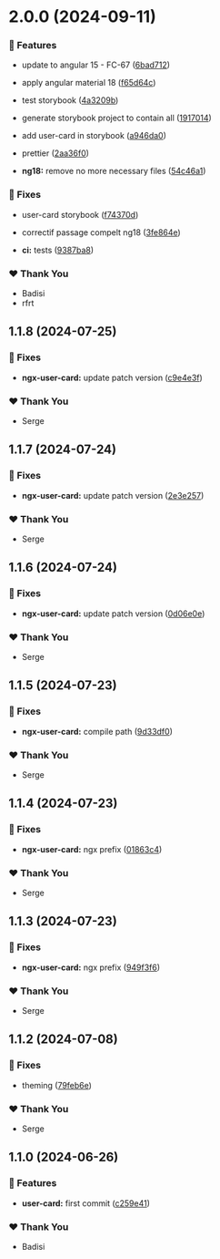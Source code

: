 # 2.0.0 (2024-09-11)


### 🚀 Features

- update to angular 15 - FC-67 ([6bad712](https://github.com/DSI-HUG/ngx-components/commit/6bad712))

- apply angular material 18 ([f65d64c](https://github.com/DSI-HUG/ngx-components/commit/f65d64c))

- test storybook ([4a3209b](https://github.com/DSI-HUG/ngx-components/commit/4a3209b))

- generate storybook project to contain all ([1917014](https://github.com/DSI-HUG/ngx-components/commit/1917014))

- add user-card in storybook ([a946da0](https://github.com/DSI-HUG/ngx-components/commit/a946da0))

- prettier ([2aa36f0](https://github.com/DSI-HUG/ngx-components/commit/2aa36f0))

- **ng18:** remove no more necessary files ([54c46a1](https://github.com/DSI-HUG/ngx-components/commit/54c46a1))


### 🐛 Fixes

- user-card storybook ([f74370d](https://github.com/DSI-HUG/ngx-components/commit/f74370d))

- correctif passage compelt ng18 ([3fe864e](https://github.com/DSI-HUG/ngx-components/commit/3fe864e))

- **ci:** tests ([9387ba8](https://github.com/DSI-HUG/ngx-components/commit/9387ba8))


### ❤️  Thank You

- Badisi
- rfrt

## 1.1.8 (2024-07-25)

### 🐛 Fixes

-   **ngx-user-card:** update patch version ([c9e4e3f](https://github.com/DSI-HUG/ngx-components/commit/c9e4e3f))

### ❤️ Thank You

-   Serge

## 1.1.7 (2024-07-24)

### 🐛 Fixes

-   **ngx-user-card:** update patch version ([2e3e257](https://github.com/DSI-HUG/ngx-components/commit/2e3e257))

### ❤️ Thank You

-   Serge

## 1.1.6 (2024-07-24)

### 🐛 Fixes

-   **ngx-user-card:** update patch version ([0d06e0e](https://github.com/DSI-HUG/ngx-components/commit/0d06e0e))

### ❤️ Thank You

-   Serge

## 1.1.5 (2024-07-23)

### 🐛 Fixes

-   **ngx-user-card:** compile path ([9d33df0](https://github.com/DSI-HUG/ngx-components/commit/9d33df0))

### ❤️ Thank You

-   Serge

## 1.1.4 (2024-07-23)

### 🐛 Fixes

-   **ngx-user-card:** ngx prefix ([01863c4](https://github.com/DSI-HUG/ngx-components/commit/01863c4))

### ❤️ Thank You

-   Serge

## 1.1.3 (2024-07-23)

### 🐛 Fixes

-   **ngx-user-card:** ngx prefix ([949f3f6](https://github.com/DSI-HUG/ngx-components/commit/949f3f6))

### ❤️ Thank You

-   Serge

## 1.1.2 (2024-07-08)

### 🐛 Fixes

-   theming ([79feb6e](https://github.com/DSI-HUG/ngx-components/commit/79feb6e))

### ❤️ Thank You

-   Serge

## 1.1.0 (2024-06-26)

### 🚀 Features

-   **user-card:** first commit ([c259e41](https://github.com/DSI-HUG/ngx-components/commit/c259e41))

### ❤️ Thank You

-   Badisi
